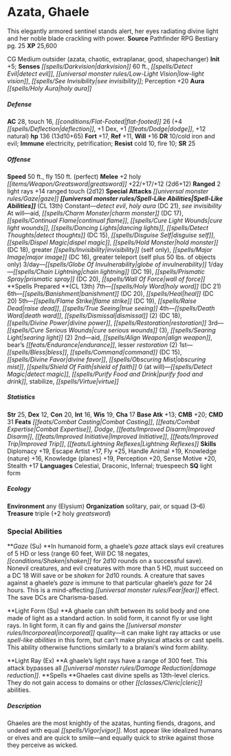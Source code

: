 ﻿---
cssclass: [monsters]
title1: Azata, Ghaele
desc_short: This elegantly armored sentinel stands alert, her eyes radiating divine
  light and her noble blade crackling with power.
title2: Ghaele
CR: 13
sources:
- name: Pathfinder RPG Bestiary
  page: 25
  link: http://paizo.com/products/btpy8auu?Pathfinder-Roleplaying-Game-Bestiary
XP: 25600
alignment: CG
size: Medium
type: outsider
subtypes:
- azata
- chaotic
- extraplanar
- good
- shapechanger
initiative:
  bonus: 5
senses:
  darkvision: 60
  detect evil: true
  low-light vision: true
  see invisibility: true
auras:
- name: holy aura
AC:
  AC: 28
  touch: 16
  flat_footed: 26
  components:
    deflection: 4
    dex: 1
    dodge: 1
    natural: 12
HP:
  HP: 136
  long: 13d10+65
saves:
  fort: 17
  ref: 11
  will: 16
DR:
- amount: 10
  weakness: cold iron and evil
immunities:
- electricity
- petrification
resistances:
  cold: 10
  fire: 10
SR: 25
speeds:
  base: 50
  fly: 150
  fly_maneuverability: perfect
attacks:
  melee:
  - - text: +2 holy greatsword +22/+17/+12 (2d6+12)
      entries:
      - - damage: 2d6+12
      attack: +2 holy greatsword
      bonus:
      - 22
      - 17
      - 12
  ranged:
  - - text: 2 light rays +14 ranged touch (2d12)
      entries:
      - - damage: 2d12
      count: 2
      attack: light rays
      bonus:
      - 14
      touch: true
  special:
  - gaze
spell_like_abilities:
  entries:
  - name: detect evil
    source: default
    freq: Constant
  - name: holy aura
    source: default
    freq: Constant
    DC: 21
  - name: see invisibility
    source: default
    freq: Constant
  - name: aid
    source: default
    freq: At will
  - name: charm monster
    source: default
    freq: At will
    DC: 17
  - name: continual flame
    source: default
    freq: At will
  - name: cure light wounds
    source: default
    freq: At will
  - name: dancing lights
    source: default
    freq: At will
  - name: detect thoughts
    source: default
    freq: At will
    DC: 15
  - name: disguise self
    source: default
    freq: At will
  - name: dispel magic
    source: default
    freq: At will
  - name: hold monster
    source: default
    freq: At will
    DC: 18
  - name: greater invisibility
    source: default
    freq: At will
    other: self only
  - name: major image
    source: default
    freq: At will
    DC: 16
  - name: greater teleport
    source: default
    freq: At will
    other: self plus 50 lbs. of objects only
  - name: globe of invulnerability
    source: default
    freq: 3/day
  - name: chain lightning
    source: default
    freq: 1/day
    DC: 19
  - name: prismatic spray
    source: default
    freq: 1/day
    DC: 20
  - name: wall of force
    source: default
    freq: 1/day
  sources:
  - name: default
    CL: 13
spells:
  entries:
  - name: holy word
    source: '?'
    level: 7
    DC: 21
  - name: banishment
    source: '?'
    level: 6
    DC: 20
  - name: heal
    source: '?'
    level: 6
    DC: 20
  - name: flame strike
    source: '?'
    level: 5
    DC: 19
  - name: raise dead
    source: '?'
    level: 5
  - name: true seeing
    source: '?'
    level: 5
  - name: death ward
    source: '?'
    level: 4
  - name: dismissal
    source: '?'
    level: 4
    count: 2
    DC: 18
  - name: divine power
    source: '?'
    level: 4
  - name: restoration
    source: '?'
    level: 4
  - name: cure serious wounds
    source: '?'
    level: 3
    count: 3
  - name: searing light
    source: '?'
    level: 3
    count: 2
  - name: aid
    source: '?'
    level: 2
  - name: align weapon
    source: '?'
    level: 2
  - name: bear's endurance
    source: '?'
    level: 2
  - name: lesser restoration
    source: '?'
    level: 2
    count: 2
  - name: bless
    source: '?'
    level: 1
  - name: command
    source: '?'
    level: 1
    DC: 15
  - name: divine favor
    source: '?'
    level: 1
  - name: obscuring mist
    source: '?'
    level: 1
  - name: shield of faith
    source: '?'
    level: 1
  - name: detect magic
    source: '?'
    level: 0
  - name: purify food and drink
    source: '?'
    level: 0
  - name: stabilize
    source: '?'
    level: 0
  - name: virtue
    source: '?'
    level: 0
  sources:
  - name: '?'
    type: prepared
    CL: 13
    slots:
      0: at-will
ability_scores:
  STR: 25
  DEX: 12
  CON: 20
  INT: 16
  WIS: 19
  CHA: 17
BAB: 13
CMB: 20
CMD: 31
feats:
- name: Combat Casting
- name: Combat Expertise
- name: Dodge
- name: Improved Disarm
- name: Improved Initiative
- name: Improved Trip
- name: Lightning Reflexes
skills:
  Diplomacy: 19
  Escape Artist: 17
  Fly: 25
  Handle Animal: 19
  Knowledge (nature): 16
  Knowledge (planes): 19
  Perception: 20
  Sense Motive: 20
  Stealth: 17
languages:
- Celestial
- Draconic
- Infernal
- truespeech
special_qualities:
- light form
ecology:
  environment: any (Elysium)
  organization: solitary, pair, or squad (3-6)
  treasure_type: triple
  treasure:
  - +2 holy greatsword
special_abilities:
  Gaze (Su): In humanoid form, a ghaele's gaze attack slays evil creatures of 5 HD
    or less (range 60 feet, Will DC 18 negates, shaken for 2d10 rounds on a successful
    save). Nonevil creatures, and evil creatures with more than 5 HD, must succeed
    on a DC 18 Will save or be shaken for 2d10 rounds. A creature that saves against
    a ghaele's gaze is immune to that particular ghaele's gaze for 24 hours. This
    is a mind-affecting fear effect. The save DCs are Charisma-based.
  Light Form (Su): A ghaele can shift between its solid body and one made of light
    as a standard action. In solid form, it cannot fly or use light rays. In light
    form, it can fly and gains the incorporeal quality-it can make light ray attacks
    or use spell-like abilities in this form, but can't make physical attacks or cast
    spells. This ability otherwise functions similarly to a bralani's wind form ability.
  Light Ray (Ex): A ghaele's light rays have a range of 300 feet. This attack bypasses
    all damage reduction.
  Spells: Ghaeles cast divine spells as 13th-level clerics. They do not gain access
    to domains or other cleric abilities.
desc_long: Ghaeles are the most knightly of the azatas, hunting fiends, dragons, and
  undead with equal vigor. Most appear like idealized humans or elves and are quick
  to smile-and equally quick to strike against those they perceive as wicked.

---

# Azata, Ghaele
This elegantly armored sentinel stands alert, her eyes radiating divine light and her noble blade crackling with power.
**Source** Pathfinder RPG Bestiary pg. 25
**XP** 25,600

CG Medium outsider (azata, chaotic, extraplanar, good, shapechanger)
**Init** +5; **Senses** _[[spells/Darkvision|darkvision]]_ 60 ft., _[[spells/Detect Evil|detect evil]]_, _[[universal monster rules/Low-Light Vision|low-light vision]]_, _[[spells/See Invisibility|see invisibility]]_; Perception +20
**Aura** _[[spells/Holy Aura|holy aura]]_

##### Defense

**AC** 28, touch 16, _[[conditions/Flat-Footed|flat-footed]]_ 26 (+4 _[[spells/Deflection|deflection]]_, +1 Dex, +1 _[[feats/Dodge|dodge]]_, +12 natural)
**hp** 136 (13d10+65)
**Fort** +17, **Ref** +11, **Will** +16
**DR** 10/cold iron and evil; **Immune** electricity, petrification; **Resist** cold 10, fire 10; **SR** 25

##### Offense
**Speed** 50 ft., fly 150 ft. (perfect)
**Melee** +2 holy _[[items/Weapon/Greatsword|greatsword]]_ +22/+17/+12 (2d6+12)
**Ranged** 2 light rays +14 ranged touch (2d12)
**Special Attacks** _[[universal monster rules/Gaze|gaze]]_
**_[[universal monster rules/Spell-Like Abilities|Spell-Like Abilities]]_** (CL 13th)
Constant—_detect evil_, _holy aura_ (DC 21), _see invisibility_
At will—aid, _[[spells/Charm Monster|charm monster]]_ (DC 17), _[[spells/Continual Flame|continual flame]]_, _[[spells/Cure Light Wounds|cure light wounds]]_, _[[spells/Dancing Lights|dancing lights]]_, _[[spells/Detect Thoughts|detect thoughts]]_ (DC 15), _[[spells/Disguise Self|disguise self]]_, _[[spells/Dispel Magic|dispel magic]]_, _[[spells/Hold Monster|hold monster]]_ (DC 18), greater _[[spells/Invisibility|invisibility]]_ (self only), _[[spells/Major Image|major image]]_ (DC 16), greater teleport (self plus 50 lbs. of objects only)
3/day—_[[spells/Globe Of Invulnerability|globe of invulnerability]]_
1/day—_[[spells/Chain Lightning|chain lightning]]_ (DC 19), _[[spells/Prismatic Spray|prismatic spray]]_ (DC 20), _[[spells/Wall Of Force|wall of force]]_
**Spells Prepared **(CL 13th)
7th—_[[spells/Holy Word|holy word]]_ (DC 21)
6th—_[[spells/Banishment|banishment]]_ (DC 20), _[[spells/Heal|heal]]_ (DC 20)
5th—_[[spells/Flame Strike|flame strike]]_ (DC 19), _[[spells/Raise Dead|raise dead]]_, _[[spells/True Seeing|true seeing]]_
4th—_[[spells/Death Ward|death ward]]_, _[[spells/Dismissal|dismissal]]_ (2) (DC 18), _[[spells/Divine Power|divine power]]_, _[[spells/Restoration|restoration]]_
3rd—_[[spells/Cure Serious Wounds|cure serious wounds]]_ (3), _[[spells/Searing Light|searing light]]_ (2)
2nd—aid, _[[spells/Align Weapon|align weapon]]_, bear’s _[[feats/Endurance|endurance]]_, lesser _restoration_ (2)
1st—_[[spells/Bless|bless]]_, _[[spells/Command|command]]_ (DC 15), _[[spells/Divine Favor|divine favor]]_, _[[spells/Obscuring Mist|obscuring mist]]_, _[[spells/Shield Of Faith|shield of faith]]_
0 (at will)—_[[spells/Detect Magic|detect magic]]_, _[[spells/Purify Food and Drink|purify food and drink]]_, stabilize, _[[spells/Virtue|virtue]]_

##### Statistics
**Str** 25, **Dex** 12, **Con** 20, **Int** 16, **Wis** 19, **Cha** 17
**Base Atk** +13; **CMB** +20; **CMD** 31
**Feats** _[[feats/Combat Casting|Combat Casting]]_, _[[feats/Combat Expertise|Combat Expertise]]_, _Dodge_, _[[feats/Improved Disarm|Improved Disarm]]_, _[[feats/Improved Initiative|Improved Initiative]]_, _[[feats/Improved Trip|Improved Trip]]_, _[[feats/Lightning Reflexes|Lightning Reflexes]]_
**Skills** Diplomacy +19, Escape Artist +17, Fly +25, Handle Animal +19, Knowledge (nature) +16, Knowledge (planes) +19, Perception +20, Sense Motive +20, Stealth +17
**Languages** Celestial, Draconic, Infernal; truespeech
**SQ** light form

##### Ecology

**Environment** any (Elysium)
**Organization** solitary, pair, or squad (3–6)
**Treasure** triple (+2 holy _greatsword_)

### Special Abilities

**_Gaze_ (Su) **In humanoid form, a ghaele’s _gaze_ attack slays evil creatures of 5 HD or less (range 60 feet, Will DC 18 negates, _[[conditions/Shaken|shaken]]_ for 2d10 rounds on a successful save). Nonevil creatures, and evil creatures with more than 5 HD, must succeed on a DC 18 Will save or be _shaken_ for 2d10 rounds. A creature that saves against a ghaele’s _gaze_ is immune to that particular ghaele’s _gaze_ for 24 hours. This is a mind-affecting _[[universal monster rules/Fear|fear]]_ effect. The save DCs are Charisma-based.

**Light Form (Su) **A ghaele can shift between its solid body and one made of light as a standard action. In solid form, it cannot fly or use light rays. In light form, it can fly and gains the _[[universal monster rules/Incorporeal|incorporeal]]_ quality—it can make light ray attacks or use _spell-like abilities_ in this form, but can’t make physical attacks or cast spells. This ability otherwise functions similarly to a bralani’s wind form ability.

**Light Ray (Ex) **A ghaele’s light rays have a range of 300 feet. This attack bypasses all _[[universal monster rules/Damage Reduction|damage reduction]]_.
**Spells **Ghaeles cast divine spells as 13th-level clerics. They do not gain access to domains or other _[[classes/Cleric|cleric]]_ abilities.

##### Description

Ghaeles are the most knightly of the azatas, hunting fiends, dragons, and undead with equal _[[spells/Vigor|vigor]]_. Most appear like idealized humans or elves and are quick to smile—and equally quick to strike against those they perceive as wicked.